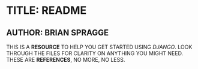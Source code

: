TITLE: README
=============
AUTHOR: BRIAN SPRAGGE
---------------------

THIS IS A **RESOURCE** TO HELP YOU GET STARTED USING *DJANGO*.
LOOK THROUGH THE FILES FOR CLARITY ON ANYTHING YOU MIGHT NEED.
THESE ARE **REFERENCES**, NO MORE, NO LESS.
